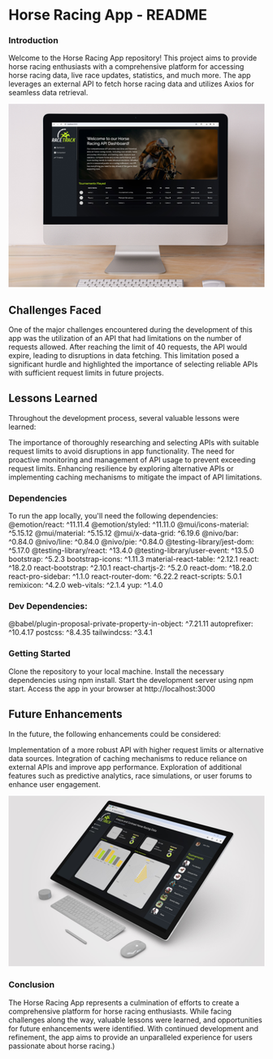 # Horse Racing App - README

### Introduction
Welcome to the Horse Racing App repository! This project aims to provide horse racing enthusiasts with a comprehensive platform for accessing horse racing data, live race updates, statistics, and much more. The app leverages an external API to fetch horse racing data and utilizes Axios for seamless data retrieval.

![Landing Page](https://raw.githubusercontent.com/221244-Tebogo/DV200-term1-api-chartjs/main/Wireframes/Landing-Page.jpg)

## Challenges Faced
One of the major challenges encountered during the development of this app was the utilization of an API that had limitations on the number of requests allowed. After reaching the limit of 40 requests, the API would expire, leading to disruptions in data fetching. This limitation posed a significant hurdle and highlighted the importance of selecting reliable APIs with sufficient request limits in future projects.

## Lessons Learned
Throughout the development process, several valuable lessons were learned:

The importance of thoroughly researching and selecting APIs with suitable request limits to avoid disruptions in app functionality.
The need for proactive monitoring and management of API usage to prevent exceeding request limits.
Enhancing resilience by exploring alternative APIs or implementing caching mechanisms to mitigate the impact of API limitations.

### Dependencies
To run the app locally, you'll need the following dependencies:
@emotion/react: ^11.11.4
@emotion/styled: ^11.11.0
@mui/icons-material: ^5.15.12
@mui/material: ^5.15.12
@mui/x-data-grid: ^6.19.6
@nivo/bar: ^0.84.0
@nivo/line: ^0.84.0
@nivo/pie: ^0.84.0
@testing-library/jest-dom: ^5.17.0
@testing-library/react: ^13.4.0
@testing-library/user-event: ^13.5.0
bootstrap: ^5.2.3
bootstrap-icons: ^1.11.3
material-react-table: ^2.12.1
react: ^18.2.0
react-bootstrap: ^2.10.1
react-chartjs-2: ^5.2.0
react-dom: ^18.2.0
react-pro-sidebar: ^1.1.0
react-router-dom: ^6.22.2
react-scripts: 5.0.1
remixicon: ^4.2.0
web-vitals: ^2.1.4
yup: ^1.4.0

### Dev Dependencies:
@babel/plugin-proposal-private-property-in-object: ^7.21.11
autoprefixer: ^10.4.17
postcss: ^8.4.35
tailwindcss: ^3.4.1

### Getting Started
Clone the repository to your local machine.
Install the necessary dependencies using npm install.
Start the development server using npm start.
Access the app in your browser at http://localhost:3000

## Future Enhancements
In the future, the following enhancements could be considered:

Implementation of a more robust API with higher request limits or alternative data sources.
Integration of caching mechanisms to reduce reliance on external APIs and improve app performance.
Exploration of additional features such as predictive analytics, race simulations, or user forums to enhance user engagement.

![Comparison](https://raw.githubusercontent.com/221244-Tebogo/DV200-term1-api-chartjs/main/Wireframes/Comparison.jpg)

### Conclusion
The Horse Racing App represents a culmination of efforts to create a comprehensive platform for horse racing enthusiasts. While facing challenges along the way, valuable lessons were learned, and opportunities for future enhancements were identified. With continued development and refinement, the app aims to provide an unparalleled experience for users passionate about horse racing.)

